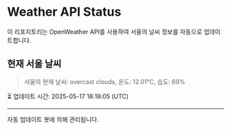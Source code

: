 
# Weather API Status

이 리포지토리는 OpenWeather API를 사용하여 서울의 날씨 정보를 자동으로 업데이트합니다.

## 현재 서울 날씨
> 서울의 현재 날씨: overcast clouds, 온도: 12.01°C, 습도: 69%

⏳ 업데이트 시간: 2025-05-17 18:18:05 (UTC)

---
자동 업데이트 봇에 의해 관리됩니다.
